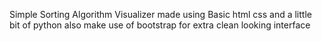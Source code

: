 Simple Sorting Algorithm Visualizer made using Basic html css and a little bit of python also make use of bootstrap for extra clean looking interface
